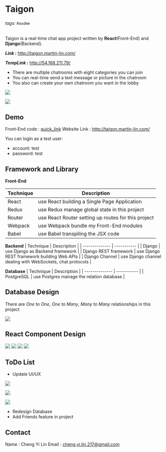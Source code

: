 # Taigon

###### tags: `Readme`

Taigon is a real-time chat app project written by **React**(Front-End) and **Django**(Backend).

***Link :*** http://taigon.martin-lin.com/

***TempLink :*** http://54.168.211.79/

* There are multiple chatrooms with eight categories you can join
* You can real-time send a text message or picture in the chatroom
* You also can create your own chatroom you want in the lobby


![](https://i.imgur.com/wF98PvZ.gif)

![](https://i.imgur.com/XLXJNDg.gif)



## Demo
Front-End code : [quick_link](https://github.com/ChengYiLin/Taigon/tree/master/Taigon/frontend/src)
Website Link : http://taigon.martin-lin.com/

You can login as a test user:
* account: test
* password: test



## Framework and Library

**Front-End**

| Technique  | Description | 
| ---------- | ----------- |
| React      | use React building a Single Page Application |
| Redux      | use Redux manage global state in this project |
| Router     | use React Router setting up routes for this project |
| Webpack | use Webpack bundle my Front-End modules |
| Babel   | use Babel transpiling the JSX code |

**Backend**
| Technique      | Description | 
| -------------- | ----------- |
| Django         | use Django as Backend framework |
| Django REST framework | use Django REST framework building Web APIs |
| Django Channel | use Django channel dealing with WebSockets, chat protocols |

**Database**
| Technique      | Description | 
| -------------- | ----------- |
| PostgreSQL     | use Postgres manage the relation database |

## Database Design

There are *One to One*, *One to Many*, *Many to Many* relationships in this project

![](https://i.imgur.com/UwMcVcJ.png)

## React Component Design

![](https://i.imgur.com/JRcdcaI.jpg)
![](https://i.imgur.com/nldUuz5.jpg)
![](https://i.imgur.com/kYOG0iM.jpg)
![](https://i.imgur.com/pXXe688.jpg)


## ToDo List

* Update UI/UX

![](https://i.imgur.com/0y9ktRI.png)

![](https://i.imgur.com/eIR4Z0S.gif)


![](https://i.imgur.com/4gyBcRf.png)


* Redesign Database
* Add Friends feature in project 

## Contact
Name : Cheng Yi Lin
Email : cheng.yi.lin.217@gmail.com
